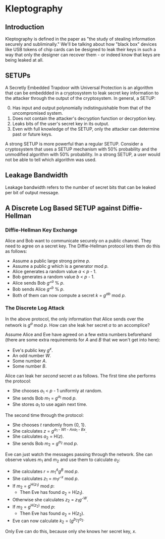 # Kleptography

## Introduction

Kleptography is defined in the paper as "the study of stealing information securely
and subliminally."  We'll be talking about how "black box" devices like USB tokens
of chip cards can be designed to leak their keys in such a way that only the designer
can recover them - or indeed know that keys are being leaked at all.


## SETUPs

A Secretly Embedded Trapdoor with Universal Protection is an algorithm that can
be embeddded in a cryptosystem to leak secret key information to the attacker through
the output of the cryptosystem.  In general, a SETUP:

0. Has input and output polynomially indistinguishable from that of the uncompromised system.
0. Does not contain the attacker's decryption function or decryption key.
0. Leaks bits of the user's secret key in its output.
0. Even with full knowledge of the SETUP, only the attacker can determine past or future keys.

A strong SETUP is more powerful than a regular SETUP.  Consider a cryptosystem that
uses a SETUP mechanism with 50% probability and the unmodified algorithm with 50%
probability.  In a strong SETUP, a user would not be able to tell which algorithm
was used.


## Leakage Bandwidth

Leakage bandwidth refers to the number of secret bits that can be leaked per bit
of output message.


## A Discrete Log Based SETUP against Diffie-Hellman

### Diffie-Hellman Key Exchange

Alice and Bob want to communicate securely on a public channel.  They need to agree
on a secret key.  The Diffie-Hellman protocol lets them do this as follows:

- Assume a public large strong prime _p_.
- Assume a public _g_ which is a generator mod _p_.
- Alice generates a random value _a_ < _p_ - 1.
- Bob generates a random value _b_ < _p_ - 1.
- Alice sends Bob _g_^<sup>_a_</sup> % _p_.
- Bob sends Alice _g_^<sup>_b_</sup> % _p_.
- Both of them can now compute a secret _k_ = _g_<sup>_ab_</sup> mod _p_.


### The Discrete Log Attack

In the above protocol, the only information that Alice sends over the network is
_g_<sup>_a_</sup> mod _p_.  How can she leak her secret _a_ to an accomplice?

Assume Alice and Eve have agreed on a few extra numbers beforehand (there are some
extra requirements for _A_ and _B_ that we won't get into here):
- Eve's public key _g_<sup>_x_</sup>.
- An odd number _W_.
- Some number _A_.
- Some number _B_.

Alice can leak her _second_ secret _a_ as follows. The first time she performs
the protocol:

- She chooses _a_<sub>1</sub> < _p_ - 1 uniformly at random.
- She sends Bob _m_<sub>1</sub> = _g_<sup>_a_<sub>1</sub></sup> mod _p_.
- She stores _a_<sub>1</sub> to use again next time.

The second time through the protocol:

- She chooses _t_ randomly from {0, 1}.
- She calculates _z_ = _g_<sup>_a_<sub>1</sub> - _Wt_ - _Axa_<sub>1</sub> - _Bx_</sup>.
- She calculates _a_<sub>2</sub> = H(_z_).
- She sends Bob _m_<sub>2</sub> = _g_<sup>_a_<sub>2</sub></sup> mod _p_.

Eve can just watch the messages passing through the network.  She can observe values
_m_<sub>1</sub> and _m_<sub>2</sub> and use them to calculate _a_<sub>2</sub>:

- She calculates _r_ = _m_<sub>1</sub><sup>_A_</sup>_g_<sup>_B_</sup> mod _p_.
- She calculates _z_<sub>1</sub> = _m_<sub>1</sub>_r_<sup>-_x_</sup> mod _p_.
- If _m_<sub>2</sub> = _g_<sup>H(_z_<sub>1</sub>)</sup> mod _p_:
  - Then Eve has found _a_<sub>2</sub> = H(_z_<sub>1</sub>).
- Otherwise she calculates _z_<sub>2</sub> = _z_<sub>1</sub>_g_<sup>-_W_</sup>.
- If _m_<sub>2</sub> = _g_<sup>H(_z_<sub>2</sub>)</sup> mod _p_:
  - Then Eve has found _a_<sub>2</sub> = H(_z_<sub>2</sub>).
- Eve can now calculate _k_<sub>2</sub> = (_g_<sup>_b_<sub>2</sub></sup>)<sup>_a_<sub>2</sub>.

Only Eve can do this, because only she knows her secret key, _x_.


